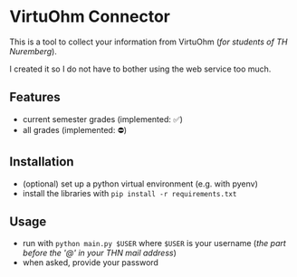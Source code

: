 # VirtuOhm Connector

This is a tool to collect your information from VirtuOhm (*for students of TH Nuremberg*).

I created it so I do not have to bother using the web service too much.

## Features
- current semester grades (implemented: ✅)
- all grades (implemented: ⛔️)

## Installation
- (optional) set up a python virtual environment (e.g. with pyenv)
- install the libraries with `pip install -r requirements.txt`

## Usage
- run with `python main.py $USER` where `$USER` is your username (*the part before the '@' in your THN mail address*)
- when asked, provide your password
